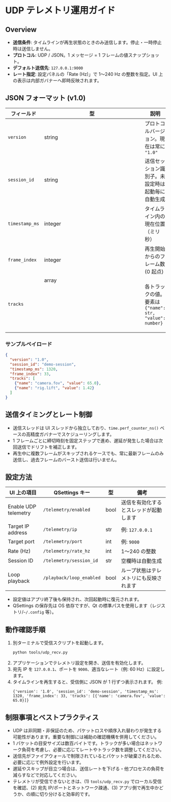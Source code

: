 # UDP テレメトリ運用ガイド

## Overview
- **送信条件**: タイムラインが再生状態のときのみ送信します。停止・一時停止時は送信しません。
- **プロトコル**: UDP / JSON。1 メッセージ = 1 フレームの値スナップショット。
- **デフォルト送信先**: `127.0.0.1:9000`
- **レート指定**: 設定パネルの「Rate (Hz)」で 1〜240 Hz の整数を指定。UI 上の表示は内部ガバナーへ即時反映されます。

## JSON フォーマット (v1.0)
| フィールド | 型 | 説明 |
| ---------- | --- | ---- |
| `version` | string | プロトコルバージョン。現在は常に `"1.0"` |
| `session_id` | string | 送信セッション識別子。未設定時は起動毎に自動生成 |
| `timestamp_ms` | integer | タイムライン内の現在位置（ミリ秒） |
| `frame_index` | integer | 再生開始からのフレーム数 (0 起点) |
| `tracks` | array<object> | 各トラックの値。要素は `{"name": str, "value": number}` |

### サンプルペイロード
```json
{
  "version": "1.0",
  "session_id": "demo-session",
  "timestamp_ms": 1320,
  "frame_index": 33,
  "tracks": [
    {"name": "camera.fov", "value": 65.0},
    {"name": "rig.lift", "value": 1.42}
  ]
}
```

## 送信タイミングとレート制御
- 送信スレッドは UI スレッドから独立しており、`time.perf_counter_ns()` ベースの高精度ガバナーでスケジューリングします。
- 1 フレームごとに締切時刻を固定ステップで進め、遅延が発生した場合は次回送信でドリフトを補正します。
- 再生中に複数フレームがスキップされるケースでも、常に最新フレームのみ送信し、過去フレームのバースト送信は行いません。

## 設定方法
| UI 上の項目 | QSettings キー | 型 | 備考 |
| ------------ | --------------- | --- | ---- |
| Enable UDP telemetry | `/telemetry/enabled` | bool | 送信を有効化するとスレッドが起動します |
| Target IP address | `/telemetry/ip` | str | 例: `127.0.0.1` |
| Target port | `/telemetry/port` | int | 例: `9000` |
| Rate (Hz) | `/telemetry/rate_hz` | int | 1〜240 の整数 |
| Session ID | `/telemetry/session_id` | str | 空欄時は自動生成 |
| Loop playback | `/playback/loop_enabled` | bool | ループ状態はテレメトリにも反映されます |

- 設定値はアプリ終了後も保持され、次回起動時に復元されます。
- QSettings の保存先は OS 依存ですが、Qt の標準パスを使用します（レジストリ/`~/.config` 等）。

## 動作確認手順
1. 別ターミナルで受信スクリプトを起動します。
   ```bash
   python tools/udp_recv.py
   ```
2. アプリケーションでテレメトリ設定を開き、送信を有効化します。
3. 宛先 IP を `127.0.0.1`、ポートを `9000`、適当なレート（例: 60 Hz）に設定します。
4. タイムラインを再生すると、受信側に JSON が 1 行ずつ表示されます。
   例:
   ```text
   {'version': '1.0', 'session_id': 'demo-session', 'timestamp_ms': 1320, 'frame_index': 33, 'tracks': [{'name': 'camera.fov', 'value': 65.0}]}
   ```

## 制限事項とベストプラクティス
- UDP は非同期・非保証のため、パケットロスや順序入れ替わりが発生する可能性があります。重要な制御には補助の確認機構を併用してください。
- 1 パケットの目安サイズは数百バイトです。トラックが多い場合はネットワーク負荷を考慮し、必要に応じてレートやトラック数を調整してください。
- 送信先がファイアウォールで制限されているとパケットが破棄されるため、必要に応じて例外設定を行います。
- 遅延やスキップが目立つ場合は、送信レートを下げる・他プロセスの負荷を減らすなどで対応してください。
- テレメトリが受信できないときは、(1) `tools/udp_recv.py` でローカル受信を確認、(2) 宛先 IP/ポートとネットワーク疎通、(3) アプリ側で再生中かどうか、の順に切り分けると効率的です。
